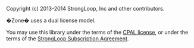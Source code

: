 Copyright (c) 2013-2014 StrongLoop, Inc and other contributors.

�Zone� uses a dual license model.

You may use this library under the terms of the [CPAL license][],
or under the terms of the [StrongLoop Subscription Agreement][].

[CPAL license]: CPAL-1.0.md
[StrongLoop Subscription Agreement]: http://strongloop.com/license

